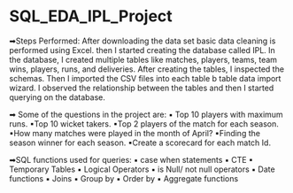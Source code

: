 # SQL_EDA_IPL_Project
➡Steps Performed:
After downloading the data set basic data cleaning is performed using Excel.
then I started creating the database called IPL. In the database, I created multiple tables like matches, players, teams, team wins, players, runs, and deliveries. After creating the tables, I inspected the schemas. Then I imported the CSV files into each table b table data import wizard. I observed the relationship between the tables and then I started querying on the database.

➡ Some of the questions in the project are:
▪ Top 10 players with maximum runs.
▪Top 10 wicket takers.
▪Top 2 players of the match for each season.
▪How many matches were played in the month of April?
▪Finding the season winner for each season.
▪Create a scorecard for each match Id.

➡SQL functions used for queries: 
▪ case when statements
▪ CTE
▪ Temporary Tables
▪ Logical Operators
▪ is Null/ not null operators
▪ Date functions
▪ Joins
▪ Group by
▪ Order by
▪ Aggregate functions

